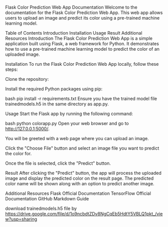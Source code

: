 Flask Color Prediction Web App Documentation
Welcome to the documentation for the Flask Color Prediction Web App. This web app allows users to upload an image and predict its color using a pre-trained machine learning model.

Table of Contents
Introduction
Installation
Usage
Result
Additional Resources
Introduction
The Flask Color Prediction Web App is a simple application built using Flask, a web framework for Python. It demonstrates how to use a pre-trained machine learning model to predict the color of an uploaded image.

Installation
To run the Flask Color Prediction Web App locally, follow these steps:

Clone the repository:

Install the required Python packages using pip:

bash
pip install -r requirements.txt
Ensure you have the trained model file trainedmodels.h5 in the same directory as app.py.

Usage
Start the Flask app by running the following command:

bash
python colorapp.py
Open your web browser and go to http://127.0.0.1:5000/.

You will be greeted with a web page where you can upload an image.

Click the "Choose File" button and select an image file you want to predict the color for.

Once the file is selected, click the "Predict" button.

Result
After clicking the "Predict" button, the app will process the uploaded image and display the predicted color on the result page. The predicted color name will be shown along with an option to predict another image.

Additional Resources
Flask Official Documentation
TensorFlow Official Documentation
GitHub Markdown Guide


download trainedmodels.h5 file by https://drive.google.com/file/d/1o9ncbdtZDv8NgCqEb5HdtY5VBLQ1pkt_/view?usp=sharing
